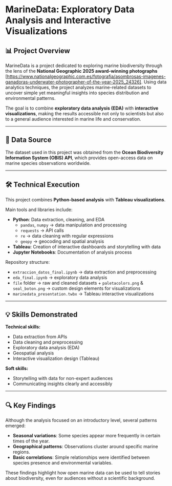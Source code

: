 # MarineData: Exploratory Data Analysis and Interactive Visualizations  

## 📊 Project Overview  
MarineData is a project dedicated to exploring marine biodiversity through the lens of the **National Geographic 2025 award-winning photographs** [https://www.nationalgeographic.com.es/fotografia/asombrosas-imagenes-ganadoras-underwater-photographer-of-the-year-2025_24326]. 
Using data analytics techniques, the project analyzes marine-related datasets to uncover simple yet meaningful insights into species distribution and environmental patterns.  

The goal is to combine **exploratory data analysis (EDA)** with **interactive visualizations**, making the results accessible not only to scientists but also to a general audience interested in marine life and conservation.  

---

## 📁 Data Source  
The dataset used in this project was obtained from the **Ocean Biodiversity Information System (OBIS) API**, which provides open-access data on marine species observations worldwide.  

---

## 🛠️ Technical Execution  
This project combines **Python-based analysis** with **Tableau visualizations**.  

Main tools and libraries include:  
- **Python**: Data extraction, cleaning, and EDA  
  - `pandas`, `numpy` → data manipulation and processing  
  - `requests` → API calls  
  - `re` → data cleaning with regular expressions  
  - `geopy` → geocoding and spatial analysis  
- **Tableau**: Creation of interactive dashboards and storytelling with data  
- **Jupyter Notebooks**: Documentation of analysis process  

Repository structure:  
- `extraccion_datos_final.ipynb` → data extraction and preprocessing  
- `eda_final.ipynb` → exploratory data analysis  
- `file` folder → raw and cleaned datasets + `paletacolors.png` & `seal_boton.png` → custom design elements for visualizations
- `marinedata_presentation.twbx` → Tableau interactive visualizations  

---

## 💡 Skills Demonstrated  
**Technical skills:**  
- Data extraction from APIs  
- Data cleaning and preprocessing  
- Exploratory data analysis (EDA)  
- Geospatial analysis  
- Interactive visualization design (Tableau)  

**Soft skills:**  
- Storytelling with data for non-expert audiences  
- Communicating insights clearly and accessibly 

---

## 🔍 Key Findings  
Although the analysis focused on an introductory level, several patterns emerged:  
- **Seasonal variations**: Some species appear more frequently in certain times of the year.  
- **Geographical patterns**: Observations cluster around specific marine regions.  
- **Basic correlations**: Simple relationships were identified between species presence and environmental variables.  

These findings highlight how open marine data can be used to tell stories about biodiversity, even for audiences without a scientific background.  
